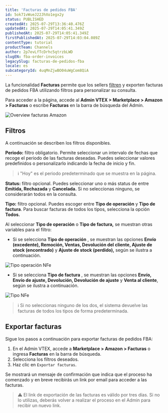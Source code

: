 ```yaml
---
title: 'Facturas de pedidos FBA'
id: 5ok71vWueJ22JhXo1egx2y
status: PUBLISHED
createdAt: 2025-07-29T13:36:40.476Z
updatedAt: 2025-07-29T14:05:41.349Z
publishedAt: 2025-07-29T14:05:41.349Z
firstPublishedAt: 2025-07-29T14:03:04.089Z
contentType: tutorial
productTeam: Channels
author: 2p7evLfTcDrhc5qtrzbLWD
slugEN: fba-order-invoices
legacySlug: facturas-de-pedidos-fba
locale: es
subcategoryId: 4uqMnZjwBO04uWgCom8QiA
---
```


La funcionalidad **Facturas** permite que los sellers [filtren](#filtros) y exporten facturas de pedidos FBA utilizando filtros para personalizar su consulta.  

Para acceder a la página, accede al **Admin VTEX > Marketplace > Amazon > Facturas** o escribe **Facturas** en la barra de búsqueda del Admin.

![Overview facturas Amazon](//images.ctfassets.net/alneenqid6w5/2Mon7qB0FEIGhzTdvf0pgy/4f1015d9612e95b64790a65d8635ab0d/nf-amazon-pt.jpg)

## Filtros

A continuación se describen los filtros disponibles.

**Periodo:** filtro obligatorio. Permite seleccionar un intervalo de fechas que recoge el periodo de las facturas deseadas. Puedes seleccionar valores predefinidos o personalizarlo indicando la fecha de inicio y fin.  

> ℹ️ "Hoy" es el periodo predeterminado que se muestra en la página.  

**Status:**  filtro opcional. Puedes seleccionar uno o más status de entre **Emitida, Rechazada** y **Cancelada.** Si no seleccionas ninguno, se considerarán todos en la consulta.  

**Tipo:**  filtro opcional. Puedes escoger entre **Tipo de operación** y **Tipo de factura**.  Para buscar facturas de todos los tipos, selecciona la opción **Todos.**   

Al seleccionar **Tipo de operación** o **Tipo de factura,**  se muestran otras variables para el filtro:

- Si se selecciona **Tipo de operación** , se muestran las opciones **Envío (excedente), Remoción, Ventas, Devolución del cliente, Ajuste de stock (encontrado)** y **Ajuste de stock (perdido),**  según se ilustra a continuación.  

![Tipo operación NFe](//images.ctfassets.net/alneenqid6w5/5qWQCmp0zk1ItIGqwmGEB/6bfa8df93a8d217129f3233a888a53da/tipodeoperacaonfe-pt.jpg)

- Si se selecciona **Tipo de factura** , se muestran las opciones **Envío, Envío de ajuste, Devolución, Devolución de ajuste** y **Venta al cliente**, según se ilustra a continuación.  

![Tipo NFe](//images.ctfassets.net/alneenqid6w5/228Fycy2V3qzOON9r5Gjn/caa6940e291f7e1f8f567c455431fd61/tiponfe-pt.jpg)

> ℹ️ Si no seleccionas ninguno de los dos, el sistema devuelve las facturas de todos los tipos de forma predeterminada.

## Exportar facturas

Sigue los pasos a continuación para exportar facturas de pedidos FBA:

1. En el Admin VTEX, accede a **Marketplace > Amazon > Facturas** o ingresa **Facturas** en la barra de búsqueda.  
2. Selecciona los filtros deseados.  
3. Haz clic en `Exportar facturas`.  

Se mostrará un mensaje de confirmación que indica que el proceso ha comenzado y en breve recibirás un link por email para acceder a las facturas.  

> ⚠️ El link de exportación de las facturas es válido por tres días. Si no lo utilizas, deberás volver a realizar el proceso en el Admin para recibir un nuevo link.

